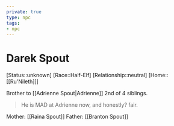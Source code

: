 ```yaml
---
private: true
type: npc
tags: 
- npc
---
```


# Darek Spout

[Status::unknown]
[Race::Half-Elf]
[Relationship::neutral]
[Home::[[Ru'Nileth]]]


Brother to [[Adrienne Spout|Adrienne]]
2nd of 4 siblings.

>He is MAD at Adrienne now, and honestly? fair.

Mother: [[Raina Spout]]
Father: [[Branton Spout]]
